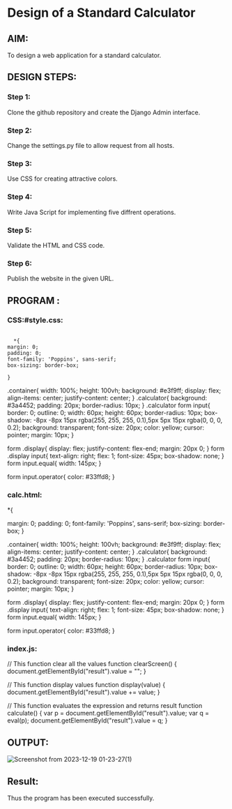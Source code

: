 # Design of a Standard Calculator

## AIM:

To design a web application for a standard calculator.

## DESIGN STEPS:

### Step 1:

Clone the github repository and create the Django Admin interface.
### Step 2:

Change the settings.py file to allow request from all hosts.
### Step 3:

Use CSS for creating attractive colors.
### Step 4:

Write Java Script for implementing five diffrent operations.
### Step 5:

Validate the HTML and CSS code.
### Step 6:

Publish the website in the given URL.

## PROGRAM :

### CSS:#style.css:
```

  *{
margin: 0;
padding: 0;
font-family: 'Poppins', sans-serif;
box-sizing: border-box;

}
```

.container{ width: 100%; height: 100vh; background: #e3f9ff; display: flex; align-items: center; justify-content: center; } .calculator{ background: #3a4452; padding: 20px; border-radius: 10px; } .calculator form input{ border: 0; outline: 0; width: 60px; height: 60px; border-radius: 10px; box-shadow: -8px -8px 15px rgba(255, 255, 255, 0.1),5px 5px 15px rgba(0, 0, 0, 0.2); background: transparent; font-size: 20px; color: yellow; cursor: pointer; margin: 10px; }

form .display{ display: flex; justify-content: flex-end; margin: 20px 0; } form .display input{ text-align: right; flex: 1; font-size: 45px; box-shadow: none; } form input.equal{ width: 145px; }

form input.operator{ color: #33ffd8; }

### calc.html:

*{

margin: 0; padding: 0; font-family: 'Poppins', sans-serif; box-sizing: border-box; }

.container{ width: 100%; height: 100vh; background: #e3f9ff; display: flex; align-items: center; justify-content: center; } .calculator{ background: #3a4452; padding: 20px; border-radius: 10px; } .calculator form input{ border: 0; outline: 0; width: 60px; height: 60px; border-radius: 10px; box-shadow: -8px -8px 15px rgba(255, 255, 255, 0.1),5px 5px 15px rgba(0, 0, 0, 0.2); background: transparent; font-size: 20px; color: yellow; cursor: pointer; margin: 10px; }

form .display{ display: flex; justify-content: flex-end; margin: 20px 0; } form .display input{ text-align: right; flex: 1; font-size: 45px; box-shadow: none; } form input.equal{ width: 145px; }

form input.operator{ color: #33ffd8; }

### index.js:

// This function clear all the values function clearScreen() { document.getElementById("result").value = ""; }

// This function display values function display(value) { document.getElementById("result").value += value; }

// This function evaluates the expression and returns result function calculate() { var p = document.getElementById("result").value; var q = eval(p); document.getElementById("result").value = q; }

## OUTPUT:

![Screenshot from 2023-12-19 01-23-27(1)](https://github.com/Skathiranand/standard-calculator/assets/147141136/e61f9fe8-fa3a-4240-99af-3dea8a941850)

## Result:

Thus the program has been executed successfully.
